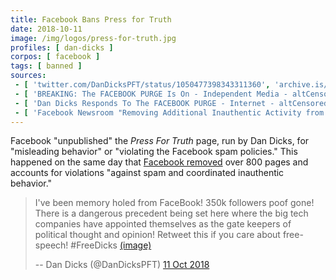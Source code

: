 ```yaml
---
title: Facebook Bans Press for Truth
date: 2018-10-11
image: /img/logos/press-for-truth.jpg
profiles: [ dan-dicks ]
corpos: [ facebook ]
tags: [ banned ]
sources:
 - [ 'twitter.com/DanDicksPFT/status/1050477398343311360', 'archive.is/awZXp' ]
 - [ 'BREAKING: The FACEBOOK PURGE Is On - Independent Media - altCensored', 'altcensored.com/watch?v=92Ismk0PaHo' ]
 - [ 'Dan Dicks Responds To The FACEBOOK PURGE - Internet - altCensored', 'altcensored.com/watch?v=j7UG--fpXDA' ]
 - [ 'Facebook Newsroom "Removing Additional Inauthentic Activity from Facebook" by Nathaniel Gleicher and Oscar Rodriguez (11 Oct 2018)', 'archive.is/DWiWY' ]
---
```


Facebook "unpublished" the _Press For Truth_ page, run by Dan Dicks, for
"misleading behavior" or "violating the Facebook spam policies." This happened
on the same day that [Facebook
removed](http://archive.is/DWiWY#selection-1773.0-1773.139) over 800 pages and
accounts for violations "against spam and coordinated inauthentic behavior."
> I've been memory holed from FaceBook! 350k followers poof gone! There is a
> dangerous precedent being set here where the big tech companies have
> appointed themselves as the gate keepers of political thought and opinion!
> Retweet this if you care about free-speech! #FreeDicks [(image)](notice.jpg)
>
> -- Dan Dicks (@DanDicksPFT) [11 Oct 2018](http://archive.is/awZXp)
